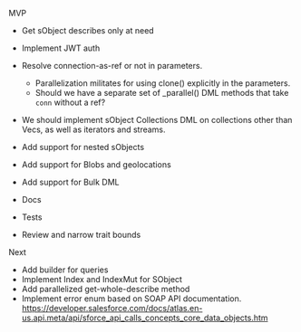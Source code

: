 MVP

- Get sObject describes only at need
- Implement JWT auth
- Resolve connection-as-ref or not in parameters.

  - Parallelization militates for using clone() explicitly in the parameters.
  - Should we have a separate set of \_parallel() DML methods that take `conn` without a ref?

- We should implement sObject Collections DML on collections other than Vecs, as well as iterators and streams.
- Add support for nested sObjects
- Add support for Blobs and geolocations
- Add support for Bulk DML
- Docs
- Tests
- Review and narrow trait bounds

Next

- Add builder for queries
- Implement Index and IndexMut for SObject
- Add parallelized get-whole-describe method
- Implement error enum based on SOAP API documentation. https://developer.salesforce.com/docs/atlas.en-us.api.meta/api/sforce_api_calls_concepts_core_data_objects.htm
